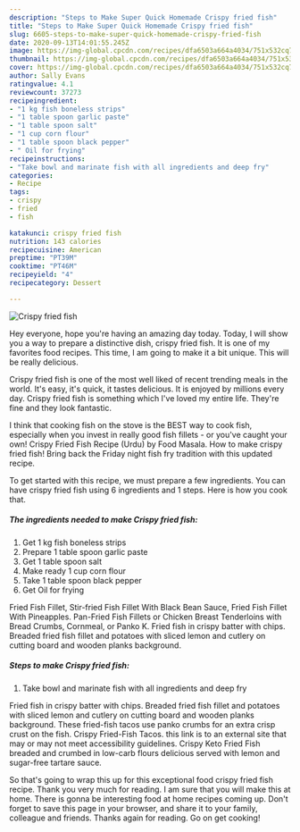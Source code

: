 ```yaml
---
description: "Steps to Make Super Quick Homemade Crispy fried fish"
title: "Steps to Make Super Quick Homemade Crispy fried fish"
slug: 6605-steps-to-make-super-quick-homemade-crispy-fried-fish
date: 2020-09-13T14:01:55.245Z
image: https://img-global.cpcdn.com/recipes/dfa6503a664a4034/751x532cq70/crispy-fried-fish-recipe-main-photo.jpg
thumbnail: https://img-global.cpcdn.com/recipes/dfa6503a664a4034/751x532cq70/crispy-fried-fish-recipe-main-photo.jpg
cover: https://img-global.cpcdn.com/recipes/dfa6503a664a4034/751x532cq70/crispy-fried-fish-recipe-main-photo.jpg
author: Sally Evans
ratingvalue: 4.1
reviewcount: 37273
recipeingredient:
- "1 kg fish boneless strips"
- "1 table spoon garlic paste"
- "1 table spoon salt"
- "1 cup corn flour"
- "1 table spoon black pepper"
- " Oil for frying"
recipeinstructions:
- "Take bowl and marinate fish with all ingredients and deep fry"
categories:
- Recipe
tags:
- crispy
- fried
- fish

katakunci: crispy fried fish 
nutrition: 143 calories
recipecuisine: American
preptime: "PT39M"
cooktime: "PT46M"
recipeyield: "4"
recipecategory: Dessert

---
```



![Crispy fried fish](https://img-global.cpcdn.com/recipes/dfa6503a664a4034/751x532cq70/crispy-fried-fish-recipe-main-photo.jpg)

Hey everyone, hope you're having an amazing day today. Today, I will show you a way to prepare a distinctive dish, crispy fried fish. It is one of my favorites food recipes. This time, I am going to make it a bit unique. This will be really delicious.

Crispy fried fish is one of the most well liked of recent trending meals in the world. It's easy, it's quick, it tastes delicious. It is enjoyed by millions every day. Crispy fried fish is something which I've loved my entire life. They're fine and they look fantastic.

I think that cooking fish on the stove is the BEST way to cook fish, especially when you invest in really good fish fillets - or you&#39;ve caught your own! Crispy Fried Fish Recipe (Urdu) by Food Masala. How to make crispy fried fish! Bring back the Friday night fish fry tradition with this updated recipe.


To get started with this recipe, we must prepare a few ingredients. You can have crispy fried fish using 6 ingredients and 1 steps. Here is how you cook that.

<!--inarticleads1-->

##### The ingredients needed to make Crispy fried fish:

1. Get 1 kg fish boneless strips
1. Prepare 1 table spoon garlic paste
1. Get 1 table spoon salt
1. Make ready 1 cup corn flour
1. Take 1 table spoon black pepper
1. Get  Oil for frying


Fried Fish Fillet, Stir-fried Fish Fillet With Black Bean Sauce, Fried Fish Fillet With Pineapples. Pan-Fried Fish Fillets or Chicken Breast Tenderloins with Bread Crumbs, Cornmeal, or Panko K. Fried fish in crispy batter with chips. Breaded fried fish fillet and potatoes with sliced lemon and cutlery on cutting board and wooden planks background. 

<!--inarticleads2-->

##### Steps to make Crispy fried fish:

1. Take bowl and marinate fish with all ingredients and deep fry


Fried fish in crispy batter with chips. Breaded fried fish fillet and potatoes with sliced lemon and cutlery on cutting board and wooden planks background. These fried-fish tacos use panko crumbs for an extra crisp crust on the fish. Crispy Fried-Fish Tacos. this link is to an external site that may or may not meet accessibility guidelines. Crispy Keto Fried Fish breaded and crumbed in low-carb flours delicious served with lemon and sugar-free tartare sauce. 

So that's going to wrap this up for this exceptional food crispy fried fish recipe. Thank you very much for reading. I am sure that you will make this at home. There is gonna be interesting food at home recipes coming up. Don't forget to save this page in your browser, and share it to your family, colleague and friends. Thanks again for reading. Go on get cooking!
